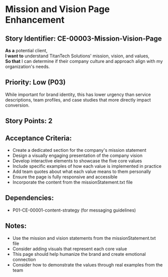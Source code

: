 # Mission and Vision Page Enhancement

## Story Identifier: CE-00003-Mission-Vision-Page

**As a** potential client,  
**I want to** understand TitanTech Solutions' mission, vision, and values,  
**So that** I can determine if their company culture and approach align with my organization's needs.

## Priority: Low (P03)
While important for brand identity, this has lower urgency than service descriptions, team profiles, and case studies that more directly impact conversion.

## Story Points: 2

## Acceptance Criteria:
- Create a dedicated section for the company's mission statement
- Design a visually engaging presentation of the company vision
- Develop interactive elements to showcase the five core values
- Include specific examples of how each value is implemented in practice
- Add team quotes about what each value means to them personally
- Ensure the page is fully responsive and accessible
- Incorporate the content from the missionStatement.txt file

## Dependencies:
- P01-CE-00001-content-strategy (for messaging guidelines)

## Notes:
- Use the mission and vision statements from the missionStatement.txt file
- Consider adding visuals that represent each core value
- This page should help humanize the brand and create emotional connection
- Consider how to demonstrate the values through real examples from the team
